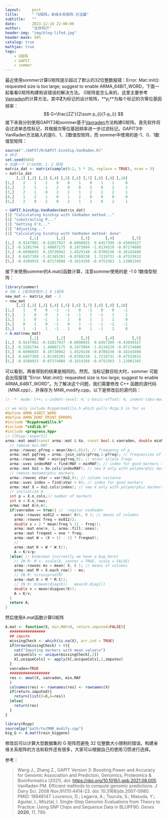 ```yaml
---
layout:     post
title:      "「G矩阵」亲缘关系矩阵-方法篇"
subtitle:   ""
date:       2023-12-16 22:00:00
author:     "云伴风行"
header-img: "img/blog-life4.jpg"
header-mask: 50%
catalog: true
mathjax: true
tags:
    - G矩阵
    - GAPIT
    - sommer
---
```


最近使用sommer计算G矩阵提示超过了默认的32位整数报错：Error: Mat::init(): requested size is too large; suggest to enable ARMA_64BIT_WORD，下面一起看看G矩阵构建和该错误的解决方法。
G矩阵是怎么来的，这里主要参考[Vanraden](https://www.journalofdairyscience.org/article/S0022-0302(08)70990-1/pdf)的计算方法，其中**Z**为标记的设计矩阵，**$p_i$**为每个标记的次等位基因频率：
$$
G=\frac{ZZ'}{2\sum p_{i}(1-p_i)}
$$
接下来我分别使用GAPIT3和sommer基于[Vanraden](https://www.journalofdairyscience.org/article/S0022-0302(08)70990-1/pdf)方法构建G矩阵。首先软件将会过滤单态性标记，并根据次等位基因频率进一步过滤标记。GAPIT3中VanRaden方法输入的是0、1、2数值型矩阵，而 sommer中使用的是-1、0、1数值型矩阵：

```R
source("./GAPIT/R/GAPIT.kinship.VanRaden.R)"
# 种子
set.seed(666)
# 创建一个 5*10的0、1、2 矩阵
matrix_dat <- matrix(sample(0:2, 5 * 10, replace = TRUE), nrow = 5)
> matrix_dat
     [,1] [,2] [,3] [,4] [,5] [,6] [,7] [,8] [,9] [,10]
[1,]    2    1    1    0    0    1    0    1    1     0
[2,]    2    1    1    2    0    0    2    0    2     2
[3,]    2    1    0    2    2    1    2    2    2     1
[4,]    1    2    1    0    1    2    0    0    0     0
[5,]    2    0    2    0    2    1    2    0    2     1

> GAPIT.kinship.VanRaden(matrix_dat)
[1] "Calculating kinship with VanRaden method..."
[1] "substracting P..."
[1] "Getting X'X..."
[1] "Adjusting..."
[1] "Calculating kinship with VanRaden method: done"
           [,1]        [,2]       [,3]       [,4]        [,5]
[1,]  0.9147982 -0.52017937 -0.6098655  0.6457399 -0.43049327
[2,] -0.5201794  1.40807175  0.1973094 -1.0134529 -0.07174888
[3,] -0.6098655  0.19730942  1.4529148 -0.8789238 -0.16143498
[4,]  0.6457399 -1.01345291 -0.8789238  1.7219731 -0.47533632
[5,] -0.4304933 -0.07174888 -0.1614350 -0.4753363  1.13901345
```
接下来使用sommer的A.mat()函数计算，注意sommer使用的是 -1 0 1数值型矩阵：
```R
library(sommer)
# 将0 1 2矩阵转换为-1 0 1矩阵
new_mat <- matrix_dat - 1
> new_mat
     [,1] [,2] [,3] [,4] [,5] [,6] [,7] [,8] [,9] [,10]
[1,]    1    0    0   -1   -1    0   -1    0    0    -1
[2,]    1    0    0    1   -1   -1    1   -1    1     1
[3,]    1    0   -1    1    1    0    1    1    1     0
[4,]    0    1    0   -1    0    1   -1   -1   -1    -1
[5,]    1   -1    1   -1    1    0    1   -1    1     0
> A.mat(new_mat)
           [,1]        [,2]       [,3]       [,4]        [,5]
[1,]  0.9147982 -0.52017937 -0.6098655  0.6457399 -0.43049327
[2,] -0.5201794  1.40807175  0.1973094 -1.0134529 -0.07174888
[3,] -0.6098655  0.19730942  1.4529148 -0.8789238 -0.16143498
[4,]  0.6457399 -1.01345291 -0.8789238  1.7219731 -0.47533632
[5,] -0.4304933 -0.07174888 -0.1614350 -0.4753363  1.13901345
```
可以看到，两者得到的结果是相同的。然而，当标记数目较大时，sommer 可能会出现报错 "Error: Mat::init(): requested size is too large; suggest to enable ARMA_64BIT_WORD"。为了解决这个问题，我们需要修改 C++ 函数的源代码（MNR.cpp），并保存为 MNR_modify.cpp。以下是修改后的源代码：

```C++
// -*- mode: C++; c-indent-level: 4; c-basic-offset: 4; indent-tabs-mode: nil; -*-

// we only include RcppArmadillo.h which pulls Rcpp.h in for us
#define ARMA_64BIT_WORD
#define ARMA_DONT_PRINT_ERRORS
#include "RcppArmadillo.h"
#include "stdlib.h"
#include <progress.hpp>
// [[Rcpp::export]]
arma::mat amat(const arma::mat & Xo, const bool & vanraden, double minMAF) {
  // remove min.MAF
  arma::rowvec pfreq = mean(Xo+1,0)/2; // frequency of p
  arma::mat pqfreq = arma::join_cols(pfreq,1-pfreq); // frequencies of p and q
  arma::rowvec MAF = min(pqfreq,0); // minor allele freqs
  arma::uvec indexMAF = find(MAF > minMAF); // index for good markers > minMAF
  arma::mat Xo2 = Xo.cols(indexMAF); // new X only with polymorphic markers
  // remove monomorphic markers
  arma::rowvec xVar = var(Xo2,0); // column variance
  arma::uvec index = find(xVar > 0); // index for good markers
  arma::mat X = Xo2.cols(index); // new X only with polymorphic markers
  // initialize A
  int p = X.n_cols;// number of markers
  int n = X.n_rows;
  arma::mat A(n,n);
  if(vanraden == true){ //  regular vanRaden 
    arma::rowvec ms012 = mean( X+1, 0 ); // means of columns
    arma::rowvec freq = ms012/2;
    double v = 2 * mean(freq % (1 - freq));
    arma::mat one(n, 1, arma::fill::ones);
    arma::mat freqmat = one * freq;
    arma::mat W = (X + 1) - (2 * freqmat);
    //
    arma::mat K = W * W.t();
    A = K/v/p;
  }else{ // Endelman (currently we have a bug here)
    // IN R: M <- scale(X, center = TRUE, scale = FALSE)
    arma::rowvec ms = mean( X, 0 ); // means of columns
    arma::mat M = X.each_row() - ms;
    // IN R: tcrossprod(M)
    arma::mat K = M * M.t();
    // IN R: K/mean(diag(K))   mean(K.diag())
    double v = mean(diagvec(K));
    A = K/v;
  }
  return A;
}
```

然后使用A.mat函数计算G矩阵
```R
A.mat <- function(X, min.MAF=0, return.imputed=FALSE){
  ################
  ## impute
  missingCheck <- which(is.na(X), arr.ind = TRUE)
  if(nrow(missingCheck) > 0){
    cat("Imputing markers with mean value\n")
    uniqueCols <- unique(missingCheck[,2])
    X[,uniqueCols] <- apply(X[,uniqueCols],2,imputev)
  }
  vanraden=TRUE
  ##################
  res <- amat(X, vanraden, min.MAF
  )
  colnames(res) <- rownames(res) <- rownames(X)
  if(return.imputed){
    return(list(X=X,A=res))
  }else{
    return(res)
  }
}

library(Rcpp)
sourceCpp("path/to/MNR_modify.cpp")
big_G <- A.mat(train_biggeno)
```

修改后可以计算大型数据集的 G 矩阵而避免 32 位整数大小限制的错误。构建亲缘关系矩阵的方法和软件还有很多，大家可以根据自己的使用习惯进行选择。

参考：

> Wang J., Zhang Z., GAPIT Version 3: Boosting Power and Accuracy for Genomic Association and Prediction, Genomics, Proteomics & Bioinformatics (2021), doi: https://doi.org/10.1016/j.gpb.2021.08.005.
> VanRaden PM. Efficient methods to compute genomic predictions. J Dairy Sci. 2008 Nov;91(11):4414-23. doi: 10.3168/jds.2007-0980. PMID: 18946147.
> Lourenco, D.; Legarra, A.; Tsuruta, S.; Masuda, Y.; Aguilar, I.; Misztal, I. Single-Step Genomic Evaluations from Theory to Practice: Using SNP Chips and Sequence Data in BLUPF90. *Genes* **2020**, *11*, 790.
